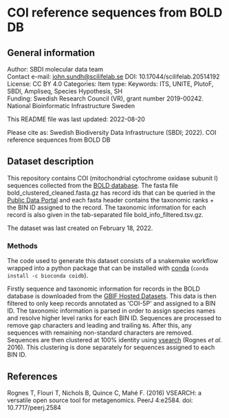 # COI reference sequences from BOLD DB

## General information

Author: SBDI molecular data team  
Contact e-mail: john.sundh@scilifelab.se
DOI: 10.17044/scilifelab.20514192
License: CC BY 4.0
Categories: 
Item type: 
Keywords: ITS, UNITE, PlutoF, SBDI, Ampliseq, Species Hypothesis, SH  
Funding: Swedish Research Council (VR), grant number 2019-00242. National Bioinformatic Infrastructure Sweden

This README file was last updated: 2022-08-20

Please cite as: Swedish Biodiversity Data Infrastructure (SBDI; 2022). COI reference sequences from BOLD DB

## Dataset description

This repository contains COI (mitochondrial cytochrome oxidase subunit I) sequences 
collected from the [BOLD database](https://boldsystems.org/). The fasta file
bold_clustered_cleaned.fasta.gz has record ids that can be queried in the [Public
Data Portal](https://boldsystems.org/index.php/Public_BINSearch?searchtype=records)
and each fasta header contains the taxonomic ranks + the BIN ID assigned to the
record. The taxonomic information for each record is also given in the tab-separated
file bold_info_filtered.tsv.gz.

The dataset was last created on February 18, 2022.

### Methods
The code used to generate this dataset consists of a snakemake workflow wrapped
into a python package that can be installed with [conda](https://docs.conda.io/en/latest/miniconda.html)
(`conda install -c bioconda coidb`).

Firstly sequence and taxonomic information for records in the BOLD database is 
downloaded from the [GBIF Hosted Datasets](https://hosted-datasets.gbif.org/ibol/).
This data is then filtered to only keep records annotated as 'COI-5P' and assigned
to a BIN ID. The taxonomic information is parsed in order to assign species names
and resolve higher level ranks for each BIN ID. Sequences are processed to remove
gap characters and leading and trailing `N`s. After this, any sequences with
remaining non-standard characters are removed.
Sequences are then clustered at 100% identity using [vsearch](https://github.com/torognes/vsearch) 
(Rognes _et al._ 2016). This clustering is done separately for sequences assigned 
to each BIN ID.   

## References

Rognes T, Flouri T, Nichols B, Quince C, Mahé F. (2016) VSEARCH: a versatile open source tool for metagenomics. PeerJ 4:e2584. doi: 10.7717/peerj.2584